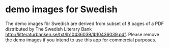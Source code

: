 demo images for Swedish
=======================

The demo images för Swedish are derived from subset of 8 pages of a PDF distributed by The Swedish Literary Bank
<http://litteraturbanken.se/txt/lb10436039/lb10436039.pdf>. Please remove the demo images if you intend to use this app for commercial purposes.
